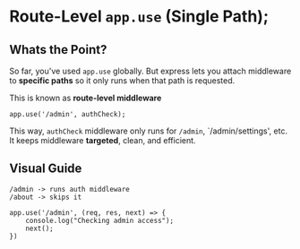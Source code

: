 # Route-Level `app.use` (Single Path);

## Whats the Point?

So far, you've used `app.use` globally. But express lets you attach middleware to **specific paths** so it only runs when that path is requested.

This is known as **route-level middleware**

```
app.use('/admin', authCheck);
```

This way, `authCheck` middleware only runs for `/admin`, `/admin/settings', etc. It keeps middleware **targeted**, clean, and efficient.

## Visual Guide

```
/admin -> runs auth middleware
/about -> skips it
```

```
app.use('/admin', (req, res, next) => {
    console.log("Checking admin access");
    next();
})
```
